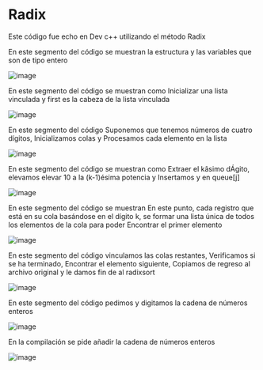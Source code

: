 # Radix
Este código fue echo en Dev c++ utilizando el método Radix   

En este segmento del código se muestran la estructura y las variables que son de tipo entero

![image](https://user-images.githubusercontent.com/71095993/97491079-4a8b6380-1927-11eb-8e63-d8914215990e.png)

En este segmento del código se muestran como Inicializar una lista vinculada y first es la cabeza de la lista vinculada 

![image](https://user-images.githubusercontent.com/71095993/97491630-09e01a00-1928-11eb-961c-c6cba0b0bc82.png)

En este segmento del código Suponemos que tenemos números de cuatro dígitos, Inicializamos colas y Procesamos cada elemento en la lista 

![image](https://user-images.githubusercontent.com/71095993/97492474-38aac000-1929-11eb-974c-282ead428c39.png)

En este segmento del código se muestran como Extraer el kâsimo dÁgito, elevamos elevar 10 a la (k-1)ésima potencia y Insertamos y en queue[j]

![image](https://user-images.githubusercontent.com/71095993/97493232-44e34d00-192a-11eb-905c-a551f6c366a9.png)

En este segmento del código se muestran En este punto, cada registro que está en su cola basándose en el dígito k, se formar una lista única de todos los elementos de la cola para poder Encontrar el primer elemento

![image](https://user-images.githubusercontent.com/71095993/97493765-0f8b2f00-192b-11eb-9416-6377a80034f8.png)

En este segmento del código vinculamos las colas restantes,  Verificamos si se ha terminado, Encontrar el elemento siguiente, Copiamos de regreso al archivo original  y le damos  fin de al radixsort 

![image](https://user-images.githubusercontent.com/71095993/97494647-3007b900-192c-11eb-9a51-fd1eb8ebfca6.png)

En este segmento del código pedimos y digitamos la  cadena de números enteros 

![image](https://user-images.githubusercontent.com/71095993/97495124-e79ccb00-192c-11eb-98cc-6d22a1c70df2.png)

En la compilación se pide añadir la cadena de números enteros 

![image](https://user-images.githubusercontent.com/71095993/97496157-28491400-192e-11eb-91dd-f5a49996bc34.png)
